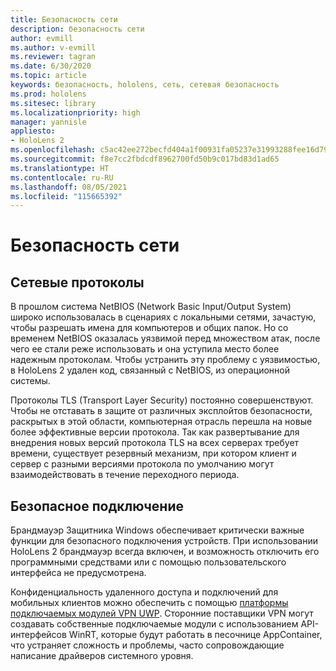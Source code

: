 ```yaml
---
title: Безопасность сети
description: безопасность сети
author: evmill
ms.author: v-evmill
ms.reviewer: tagran
ms.date: 6/30/2020
ms.topic: article
keywords: безопасность, hololens, сеть, сетевая безопасность
ms.prod: hololens
ms.sitesec: library
ms.localizationpriority: high
manager: yannisle
appliesto:
- HoloLens 2
ms.openlocfilehash: c5ac42ee272becfd404a1f00931fa05237e31993288fee16d79d73f79aade646
ms.sourcegitcommit: f8e7cc2fbdcdf8962700fd50b9c017bd83d1ad65
ms.translationtype: HT
ms.contentlocale: ru-RU
ms.lasthandoff: 08/05/2021
ms.locfileid: "115665392"
---
```

# <a name="network-security"></a>Безопасность сети

## <a name="network-protocols"></a>Сетевые протоколы

В прошлом система NetBIOS (Network Basic Input/Output System) широко использовалась в сценариях с локальными сетями, зачастую, чтобы разрешать имена для компьютеров и общих папок. Но со временем NetBIOS оказалась уязвимой перед множеством атак, после чего ее стали реже использовать и она уступила место более надежным протоколам. Чтобы устранить эту проблему с уязвимостью, в HoloLens 2 удален код, связанный с NetBIOS, из операционной системы.

Протоколы TLS (Transport Layer Security) постоянно совершенствуют. Чтобы не отставать в защите от различных эксплойтов безопасности, раскрытых в этой области, компьютерная отрасль перешла на новые более эффективные версии протокола. Так как развертывание для внедрения новых версий протокола TLS на всех серверах требует времени, существует резервный механизм, при котором клиент и сервер с разными версиями протокола по умолчанию могут взаимодействовать в течение переходного периода.

## <a name="secure-connectivity"></a>Безопасное подключение 

Брандмауэр Защитника Windows обеспечивает критически важные функции для безопасного подключения устройств. При использовании HoloLens 2 брандмауэр всегда включен, и возможность отключить его программными средствами или с помощью пользовательского интерфейса не предусмотрена.

Конфиденциальность удаленного доступа и подключений для мобильных клиентов можно обеспечить с помощью [платформы подключаемых модулей VPN UWP](/uwp/api/Windows.Networking.Vpn?view=winrt-19041). Сторонние поставщики VPN могут создавать собственные подключаемые модули с использованием API-интерфейсов WinRT, которые будут работать в песочнице AppContainer, что устраняет сложность и проблемы, часто сопровождающие написание драйверов системного уровня.
